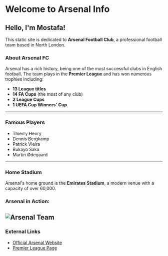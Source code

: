 # Welcome to Arsenal Info

## Hello, I'm Mostafa!

This static site is dedicated to **Arsenal Football Club**, a professional football team based in North London.

### About Arsenal FC

Arsenal has a rich history, being one of the most successful clubs in English football. The team plays in the **Premier League** and has won numerous trophies including:
- **13 League titles**
- **14 FA Cups** (the most of any club)
- **2 League Cups**
- **1 UEFA Cup Winners' Cup**

---

### Famous Players
- Thierry Henry
- Dennis Bergkamp
- Patrick Vieira
- Bukayo Saka
- Martin Ødegaard

---

### Home Stadium

Arsenal's home ground is the **Emirates Stadium**, a modern venue with a capacity of over 60,000.

### Arsenal in Action:

![Arsenal Team](https://pbs.twimg.com/media/GYlvoBzWQAAf7D5?format=jpg&name=4096x4096)
---

### External Links
- [Official Arsenal Website](https://www.arsenal.com/)
- [Premier League Page](https://www.premierleague.com/clubs/1/Arsenal/overview)
